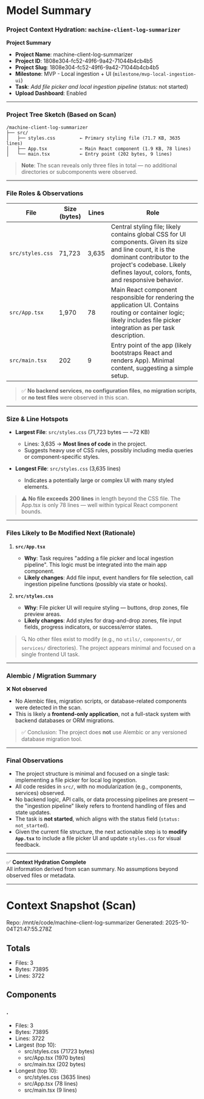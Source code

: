 # Model Summary

### Project Context Hydration: `machine-client-log-summarizer`

**Project Summary**  
- **Project Name**: machine-client-log-summarizer  
- **Project ID**: 1808e304-fc52-49f6-9a42-71044b4cb4b5  
- **Project Slug**: 1808e304-fc52-49f6-9a42-71044b4cb4b5  
- **Milestone**: MVP - Local ingestion + UI (`milestone/mvp-local-ingestion-ui`)  
- **Task**: *Add file picker and local ingestion pipeline* (status: not started)  
- **Upload Dashboard**: Enabled  

---

### Project Tree Sketch (Based on Scan)

```
/machine-client-log-summarizer
├── src/
│   ├── styles.css         ← Primary styling file (71.7 KB, 3635 lines)
│   ├── App.tsx            ← Main React component (1.9 KB, 78 lines)
│   └── main.tsx           ← Entry point (202 bytes, 9 lines)
```

> **Note**: The scan reveals only three files in total — no additional directories or subcomponents were observed.

---

### File Roles & Observations

| File | Size (bytes) | Lines | Role |
|------|--------------|-------|------|
| `src/styles.css` | 71,723 | 3,635 | Central styling file; likely contains global CSS for UI components. Given its size and line count, it is the dominant contributor to the project's codebase. Likely defines layout, colors, fonts, and responsive behavior. |
| `src/App.tsx` | 1,970 | 78 | Main React component responsible for rendering the application UI. Contains routing or container logic; likely includes file picker integration as per task description. |
| `src/main.tsx` | 202 | 9 | Entry point of the app (likely bootstraps React and renders App). Minimal content, suggesting a simple setup. |

> ✅ **No backend services**, **no configuration files**, **no migration scripts**, or **no test files** were observed in this scan.

---

### Size & Line Hotspots

- **Largest File**: `src/styles.css` (71,723 bytes — ~72 KB)  
  - Lines: 3,635 → **Most lines of code** in the project.  
  - Suggests heavy use of CSS rules, possibly including media queries or component-specific styles.

- **Longest File**: `src/styles.css` (3,635 lines)  
  - Indicates a potentially large or complex UI with many styled elements.

> ⚠️ **No file exceeds 200 lines** in length beyond the CSS file. The App.tsx is only 78 lines — well within typical React component bounds.

---

### Files Likely to Be Modified Next (Rationale)

1. **`src/App.tsx`**  
   - **Why**: Task requires "adding a file picker and local ingestion pipeline". This logic must be integrated into the main app component.  
   - **Likely changes**: Add file input, event handlers for file selection, call ingestion pipeline functions (possibly via state or hooks).  

2. **`src/styles.css`**  
   - **Why**: File picker UI will require styling — buttons, drop zones, file preview areas.  
   - **Likely changes**: Add styles for drag-and-drop zones, file input fields, progress indicators, or success/error states.

> 🔍 No other files exist to modify (e.g., no `utils/`, `components/`, or `services/` directories). The project appears minimal and focused on a single frontend UI task.

---

### Alembic / Migration Summary

❌ **Not observed**  
- No Alembic files, migration scripts, or database-related components were detected in the scan.  
- This is likely a **frontend-only application**, not a full-stack system with backend databases or ORM migrations.

> ✅ Conclusion: The project does **not** use Alembic or any versioned database migration tool.

---

### Final Observations

- The project structure is minimal and focused on a single task: implementing a file picker for local log ingestion.
- All code resides in `src/`, with no modularization (e.g., components, services) observed.
- No backend logic, API calls, or data processing pipelines are present — the "ingestion pipeline" likely refers to frontend handling of files and state updates.
- The task is **not started**, which aligns with the status field (`status: not_started`).
- Given the current file structure, the next actionable step is to **modify `App.tsx`** to include a file picker UI and update `styles.css` for visual feedback.

---

✅ **Context Hydration Complete**  
All information derived from scan summary. No assumptions beyond observed files or metadata.

---

# Context Snapshot (Scan)

Repo: /mnt/e/code/machine-client-log-summarizer
Generated: 2025-10-04T21:47:55.278Z

## Totals
- Files: 3
- Bytes: 73895
- Lines: 3722

## Components
### .
- Files: 3
- Bytes: 73895
- Lines: 3722
- Largest (top 10):
  - src/styles.css (71723 bytes)
  - src/App.tsx (1970 bytes)
  - src/main.tsx (202 bytes)
- Longest (top 10):
  - src/styles.css (3635 lines)
  - src/App.tsx (78 lines)
  - src/main.tsx (9 lines)
